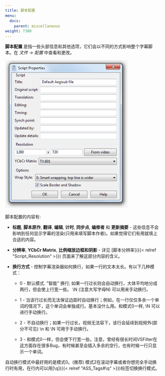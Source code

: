 ```yaml
---
title: 脚本配置
menu:
  docs:
    parent: miscellaneous
weight: 7300
---
```


**脚本配置** 是指一些头部信息和其他选项，它们会以不同的方式影响整个字幕脚本。在
*文件* -\> *配置* 中查看和更改。

![Properties](/img/3.2/Properties.png#center)

脚本配置的内容有:

-   **标题**, **脚本原作**, **翻译**, **编辑**, **计时**, **同步点**,
    **编修者** 和 **更新摘要** -
    这些信息不会影响到任何显示字幕的渲染(只用来填写脚本作者)。如果觉得它们有用就填上合适的内容。

-   **分辨率**, **YCbCr Matrix**, **比例缩放边框和阴影** - 详见
    [脚本分辨率]({{< relref "Script_Resolution" >}})
    页面来了解这部分内容的含义。

-   **换行方式** -
    控制字幕渲染器如何换行，如果一行的文本太长。有以下几种模式：

    -   0 - 默认模式. \"智能\" 换行;
        如果一行过长则会自动换行，大体平均地分成两行，但会使上行宽一些。
        \\N (注意大写字母N) 可以用来手动换行。

    -   1 -
        当该行过长而无法保证边距时自动换行；例如，在一行仅仅多余一个单词的情况下，这个单词会单独成行。基本没什么用。和模式0一样,
        \\N 可以进行手动换行。

    -   2 -
        不自动换行；如果一行过长，视频无法容下，该行会延续到视频外(部分不可见)
        \\n 和 \\N 可用于手动换行。

    -   3 -
        和模式0一样，但会使下行宽一些。注意，曾经有很长时间VSFilter在这方面存在很多Bug，有时候甚至会插入多余的空行，也有时候一行只显示一个单词。

自动换行模式中最好用的是模式0。(推荐)
模式2在滚动字幕或者你想完全手动换行时有用，在行内可以用[\\q]({{< relref "ASS_Tags#\q" >}})标签切换换行模式。